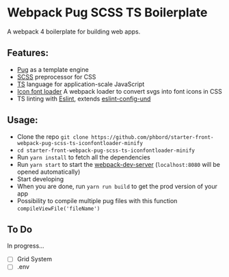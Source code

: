 # Webpack Pug SCSS TS Boilerplate

A webpack 4 boilerplate for building web apps.

## Features:
* [Pug](https://pugjs.org) as a template engine
* [SCSS](http://sass-lang.com) preprocessor for CSS
* [TS](https://www.typescriptlang.org/) language for application-scale JavaScript
* [Icon font loader](https://www.npmjs.com/package/icon-font-loader) A webpack loader to convert svgs into font icons in CSS
* TS linting with [Eslint](https://eslint.org), extends [eslint-config-und](https://github.com/und-tech/eslint-config-und)

## Usage:
* Clone the repo `git clone https://github.com/phbord/starter-front-webpack-pug-scss-ts-iconfontloader-minify`
* `cd starter-front-webpack-pug-scss-ts-iconfontloader-minify`
* Run `yarn install` to fetch all the dependencies
* Run `yarn start` to start the [webpack-dev-server](https://github.com/webpack/webpack-dev-server) (`localhost:8080` will be opened automatically)
* Start developing
* When you are done, run `yarn run build` to get the prod version of your app
* Possibility to compile multiple pug files with this function `compileViewFile('fileName')`

## To Do 
In progress...

* [ ] Grid System
* [ ] .env
